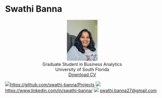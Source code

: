 # Swathi Banna

<center>
<img src="SwathiBanna.jpg" style="width: 20%; height: auto;"><br>
  Graduate Student in Business Analytics<br>  
  University of South Florida<br>
  <a href="SwathiResume.pdf" download>Download CV</a>
</center>




<img src="C:\Users\DELL\Downloads\github icon.png" style="width:5%;">https://github.com/swathi-banna/Projects</img>
<img src="C:\Users\DELL\Downloads\linkedin icon.png" style="width:5%;"> https://www.linkedin.com/in/swathi-banna/</img>
<img src="C:\Users\DELL\Downloads\gmail icon.png" style="width:5%;"> swathi.banna27@gmail.com</img>
